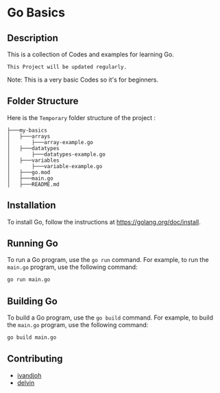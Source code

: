 # Go Basics

## Description

This is a collection of Codes and examples for learning Go.

`This Project will be updated regularly.`

Note: This is a very basic Codes so it's for beginners.

## Folder Structure
Here is the `Temporary` folder structure of the project :
```azure
├───my-basics
│   ├───arrays
│       ├───array-example.go
│   ├───datatypes
│       ├───datatypes-example.go
│   ├───variables
│       ├───variable-example.go
│   ├───go.mod
│   ├───main.go
│   ├───README.md
```

## Installation

To install Go, follow the instructions at https://golang.org/doc/install.

## Running Go

To run a Go program, use the `go run` command. For example, to run the `main.go` program, use the following command:

```bash
go run main.go
```

## Building Go

To build a Go program, use the `go build` command. For example, to build the `main.go` program, use the following
command:

```bash
go build main.go
```

## Contributing
- [ivandjoh](https://linkedin.com/in/ivandjoh)
- [delvin](https://instagram.com/delvswijaya)
